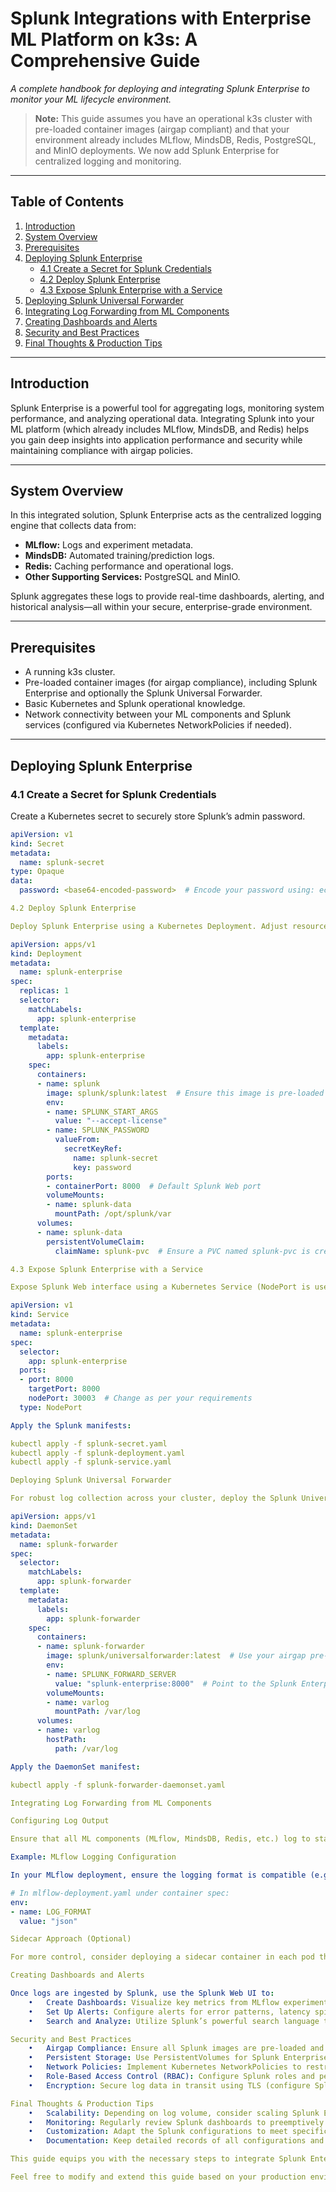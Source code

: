 # Splunk Integrations with Enterprise ML Platform on k3s: A Comprehensive Guide

_A complete handbook for deploying and integrating Splunk Enterprise to monitor your ML lifecycle environment._

> **Note:** This guide assumes you have an operational k3s cluster with pre-loaded container images (airgap compliant) and that your environment already includes MLflow, MindsDB, Redis, PostgreSQL, and MinIO deployments. We now add Splunk Enterprise for centralized logging and monitoring.

---

## Table of Contents

1. [Introduction](#introduction)
2. [System Overview](#system-overview)
3. [Prerequisites](#prerequisites)
4. [Deploying Splunk Enterprise](#deploying-splunk-enterprise)
   - [4.1 Create a Secret for Splunk Credentials](#41-create-a-secret-for-splunk-credentials)
   - [4.2 Deploy Splunk Enterprise](#42-deploy-splunk-enterprise)
   - [4.3 Expose Splunk Enterprise with a Service](#43-expose-splunk-enterprise-with-a-service)
5. [Deploying Splunk Universal Forwarder](#deploying-splunk-universal-forwarder)
6. [Integrating Log Forwarding from ML Components](#integrating-log-forwarding-from-ml-components)
7. [Creating Dashboards and Alerts](#creating-dashboards-and-alerts)
8. [Security and Best Practices](#security-and-best-practices)
9. [Final Thoughts & Production Tips](#final-thoughts--production-tips)

---

## Introduction

Splunk Enterprise is a powerful tool for aggregating logs, monitoring system performance, and analyzing operational data. Integrating Splunk into your ML platform (which already includes MLflow, MindsDB, and Redis) helps you gain deep insights into application performance and security while maintaining compliance with airgap policies.

---

## System Overview

In this integrated solution, Splunk Enterprise acts as the centralized logging engine that collects data from:

- **MLflow:** Logs and experiment metadata.
- **MindsDB:** Automated training/prediction logs.
- **Redis:** Caching performance and operational logs.
- **Other Supporting Services:** PostgreSQL and MinIO.

Splunk aggregates these logs to provide real-time dashboards, alerting, and historical analysis—all within your secure, enterprise-grade environment.

---

## Prerequisites

- A running k3s cluster.
- Pre-loaded container images (for airgap compliance), including Splunk Enterprise and optionally the Splunk Universal Forwarder.
- Basic Kubernetes and Splunk operational knowledge.
- Network connectivity between your ML components and Splunk services (configured via Kubernetes NetworkPolicies if needed).

---

## Deploying Splunk Enterprise

### 4.1 Create a Secret for Splunk Credentials

Create a Kubernetes secret to securely store Splunk’s admin password.

```yaml
apiVersion: v1
kind: Secret
metadata:
  name: splunk-secret
type: Opaque
data:
  password: <base64-encoded-password>  # Encode your password using: echo -n "YourPassword" | base64

4.2 Deploy Splunk Enterprise

Deploy Splunk Enterprise using a Kubernetes Deployment. Adjust resource requests and persistent storage as required for your production environment.

apiVersion: apps/v1
kind: Deployment
metadata:
  name: splunk-enterprise
spec:
  replicas: 1
  selector:
    matchLabels:
      app: splunk-enterprise
  template:
    metadata:
      labels:
        app: splunk-enterprise
    spec:
      containers:
      - name: splunk
        image: splunk/splunk:latest  # Ensure this image is pre-loaded in airgap mode
        env:
        - name: SPLUNK_START_ARGS
          value: "--accept-license"
        - name: SPLUNK_PASSWORD
          valueFrom:
            secretKeyRef:
              name: splunk-secret
              key: password
        ports:
        - containerPort: 8000  # Default Splunk Web port
        volumeMounts:
        - name: splunk-data
          mountPath: /opt/splunk/var
      volumes:
      - name: splunk-data
        persistentVolumeClaim:
          claimName: splunk-pvc  # Ensure a PVC named splunk-pvc is created

4.3 Expose Splunk Enterprise with a Service

Expose Splunk Web interface using a Kubernetes Service (NodePort is used for demo purposes; consider Ingress/LoadBalancer for production).

apiVersion: v1
kind: Service
metadata:
  name: splunk-enterprise
spec:
  selector:
    app: splunk-enterprise
  ports:
  - port: 8000
    targetPort: 8000
    nodePort: 30003  # Change as per your requirements
  type: NodePort

Apply the Splunk manifests:

kubectl apply -f splunk-secret.yaml
kubectl apply -f splunk-deployment.yaml
kubectl apply -f splunk-service.yaml

Deploying Splunk Universal Forwarder

For robust log collection across your cluster, deploy the Splunk Universal Forwarder as a DaemonSet. This forwarder gathers logs from all nodes and forwards them to Splunk Enterprise.

apiVersion: apps/v1
kind: DaemonSet
metadata:
  name: splunk-forwarder
spec:
  selector:
    matchLabels:
      app: splunk-forwarder
  template:
    metadata:
      labels:
        app: splunk-forwarder
    spec:
      containers:
      - name: splunk-forwarder
        image: splunk/universalforwarder:latest  # Use your airgap pre-loaded image
        env:
        - name: SPLUNK_FORWARD_SERVER
          value: "splunk-enterprise:8000"  # Point to the Splunk Enterprise service
        volumeMounts:
        - name: varlog
          mountPath: /var/log
      volumes:
      - name: varlog
        hostPath:
          path: /var/log

Apply the DaemonSet manifest:

kubectl apply -f splunk-forwarder-daemonset.yaml

Integrating Log Forwarding from ML Components

Configuring Log Output

Ensure that all ML components (MLflow, MindsDB, Redis, etc.) log to standard output (stdout/stderr). This allows the Splunk Universal Forwarder to capture container logs seamlessly.

Example: MLflow Logging Configuration

In your MLflow deployment, ensure the logging format is compatible (e.g., JSON or plain text). A typical configuration might look like:

# In mlflow-deployment.yaml under container spec:
env:
- name: LOG_FORMAT
  value: "json"

Sidecar Approach (Optional)

For more control, consider deploying a sidecar container in each pod that tails application logs and forwards them to Splunk using the Splunk HTTP Event Collector (HEC).

Creating Dashboards and Alerts

Once logs are ingested by Splunk, use the Splunk Web UI to:
	•	Create Dashboards: Visualize key metrics from MLflow experiments, MindsDB predictions, and Redis performance.
	•	Set Up Alerts: Configure alerts for error patterns, latency spikes, or security events.
	•	Search and Analyze: Utilize Splunk’s powerful search language to correlate events across services.

Security and Best Practices
	•	Airgap Compliance: Ensure all Splunk images are pre-loaded and that the environment has no external dependencies during runtime.
	•	Persistent Storage: Use PersistentVolumes for Splunk Enterprise to safeguard indexed data.
	•	Network Policies: Implement Kubernetes NetworkPolicies to restrict access between Splunk services and other pods.
	•	Role-Based Access Control (RBAC): Configure Splunk roles and permissions to secure sensitive log data.
	•	Encryption: Secure log data in transit using TLS (configure Splunk HEC endpoints accordingly).

Final Thoughts & Production Tips
	•	Scalability: Depending on log volume, consider scaling Splunk Enterprise and forwarder deployments.
	•	Monitoring: Regularly review Splunk dashboards to preemptively address issues in your ML environment.
	•	Customization: Adapt the Splunk configurations to meet specific compliance and performance requirements of your enterprise.
	•	Documentation: Keep detailed records of all configurations and any custom integrations for future audits.

This guide equips you with the necessary steps to integrate Splunk Enterprise into your enterprise ML platform on k3s. Enjoy leveraging Splunk’s powerful analytics to maintain full observability and control over your ML lifecycle!

Feel free to modify and extend this guide based on your production environment’s needs.
